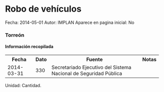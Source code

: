 Robo de vehículos
=====

Fecha: 2014-05-01
Autor: IMPLAN
Aparece en pagina inicial: No

### Torreón

#### Información recopilada

<table class="table table-hover table-bordered">
  <tr><th>Fecha</th><th>Dato</th><th>Fuente</th><th>Notas</th></tr>
  <tr><td>2014-03-31</td><td>330</td><td>Secretariado Ejecutivo del Sistema Nacional de Seguridad Pública</td><td></td></tr>
</table>

Unidad: Cantidad.
